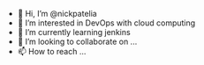 - 👋 Hi, I’m @nickpatelia
- 👀 I’m interested in DevOps with cloud computing 
- 🌱 I’m currently learning jenkins
- 💞️ I’m looking to collaborate on ...
- 📫 How to reach ...

<!---
nickpatelia/nickpatelia is a ✨ special ✨ repository because its `README.md` (this file) appears on your GitHub profile.
You can click the Preview link to take a look at your changes.
--->
